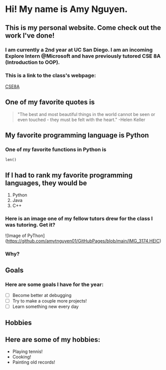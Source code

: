 # Hi! My name is **Amy Nguyen**.
## This is my personal website. Come check out the work I've done!
### I am currently a 2nd year at UC San Diego. I am an incoming Explore Intern @Microsoft and have previously tutored CSE 8A (Introduction to OOP).

### This is a link to the class's webpage:

[CSE8A](https://ucsd-cse8a-w21.github.io/)

## One of my favorite quotes is
> "The best and most beautiful things in the world cannot be seen or even touched - they must be felt with the heart." -Helen Keller

## My favorite programming language is **Python**

### One of my favorite functions in Python is

`len()`

## If I had to rank my favorite programming languages, they would be

1. Python
2. Java
3. C++

### Here is an image one of my fellow tutors drew for the class I was tutoring. Get it? 

![Image of PyThon]
(https://github.com/amytnguyen01/GitHubPages/blob/main/IMG_3174.HEIC)

### **Why?**

## **Goals**
### Here are some goals I have for the year:

- [ ] Become better at debugging
- [ ] Try to make a couple more projects!
- [ ] Learn something new every day

## **Hobbies**
## Here are some of my hobbies: 

* Playing tennis!
* Cooking!
* Painting old records!






